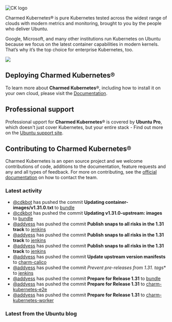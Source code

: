 ![CK logo](https://assets.ubuntu.com/v1/451d4cf4-Charmed+Kubernetes_RGB_onWhite_2022.svg)

Charmed Kubernetes® is pure Kubernetes tested across the widest range of clouds with modern metrics and monitoring, brought to you by the people who deliver Ubuntu.

Google, Microsoft, and many other institutions run Kubernetes on Ubuntu because we focus on the latest container capabilities in modern kernels. That’s why it’s the top choice for enterprise Kubernetes, too.

![](https://assets.ubuntu.com/v1/843c77b6-juju-at-a-glace.svg)

## Deploying Charmed Kubernetes®

To learn more about **Charmed Kubernetes**®, including how to install it on your own cloud, please visit the [Documentation][docs].

## Professional support

Professional upport for **Charmed Kubernetes**® is covered by **Ubuntu Pro**, which doesn't just cover Kubernetes, but your entire stack - Find out more on the [Ubuntu support site](https://ubuntu.com/support).

## Contributing to Charmed Kubernetes®

Charmed Kubernetes is an open source project and we welcome contributions of code, additions to the documentation, feature requests and any and all types of feedback. For more on contributing, see the [official documentation][get-in-touch] on how to contact the team.

<!-- LINKS -->
[docs]: https://ubuntu.com/kubernetes/docs
[get-in-touch]: https://ubuntu.com/kubernetes/docs/get-in-touch

### Latest activity

<!-- activity starts -->
 - [@cdkbot](https://github.com/cdkbot) has pushed the commit **Updating container-images/v1.31.0.txt** to [bundle](https://github.com/charmed-kubernetes/bundle)
 - [@cdkbot](https://github.com/cdkbot) has pushed the commit **Updating v1.31.0-upstream: images** to [bundle](https://github.com/charmed-kubernetes/bundle)
 - [@addyess](https://github.com/addyess) has pushed the commit **Publish snaps to all risks in the 1.31 track** to [jenkins](https://github.com/charmed-kubernetes/jenkins)
 - [@addyess](https://github.com/addyess) has pushed the commit **Publish snaps to all risks in the 1.31 track** to [jenkins](https://github.com/charmed-kubernetes/jenkins)
 - [@addyess](https://github.com/addyess) has pushed the commit **Publish snaps to all risks in the 1.31 track** to [jenkins](https://github.com/charmed-kubernetes/jenkins)
 - [@addyess](https://github.com/addyess) has pushed the commit **Update upstream version manifests** to [charm-calico](https://github.com/charmed-kubernetes/charm-calico)
 - [@addyess](https://github.com/addyess) has pushed the commit **Prevent pre-releases from 1.31.* tags** to [jenkins](https://github.com/charmed-kubernetes/jenkins)
 - [@addyess](https://github.com/addyess) has pushed the commit **Prepare for Release 1.31** to [bundle](https://github.com/charmed-kubernetes/bundle)
 - [@addyess](https://github.com/addyess) has pushed the commit **Prepare for Release 1.31** to [charm-kubernetes-e2e](https://github.com/charmed-kubernetes/charm-kubernetes-e2e)
 - [@addyess](https://github.com/addyess) has pushed the commit **Prepare for Release 1.31** to [charm-kubernetes-worker](https://github.com/charmed-kubernetes/charm-kubernetes-worker)
<!-- activity ends -->

<!-- roadmap starts -->

<!-- roadmap ends -->

### Latest from the Ubuntu blog

<!-- blog starts -->

<!-- blog ends -->
